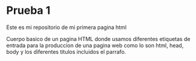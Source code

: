 # Prueba 1
 Este es mi repositorio de mi primera pagina html

 Cuerpo basico de un pagina HTML donde usamos diferentes etiquetas de entrada para la produccion de una pagina web como lo son html, head, body y los diferentes titulos incluidos el parrafo.
